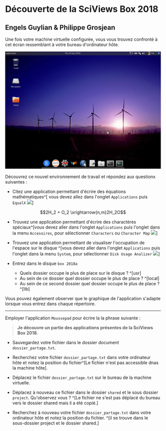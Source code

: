 # Découverte de la SciViews Box 2018
## Engels Guylian & Philippe Grosjean

Une fois votre machine virtuelle configurée, vous vous trouvez confronté à cet écran ressemblant à votre bureau d'ordinateur hôte. 

![](../images/desktop.png)

Découvrez ce nouvel environnement de travail et répondez aux questionx suivantes : 

- Citez une application permettant d'écrire des équations mathématiques^[ vous devez allez dans l'onglet `Applications` puis `EqualX` ![](../images/equalx.gif)]


$$2H_2 + O_2 \xrightarrow{n,m}2H_2O$$


- Trouvez une application permettant d'écrire des charactères spéciaux^[vous devez aller dans l'onglet `Applications` puis l'onglet dans la menu `Accesoires`, pour sélectionner `Characters` ou `Character Map` ![](../images/characters.gif)]


- Trouvez une application permettant de visualiser l'occupation de l'espace sur le disque ^[vous devez aller dans l'onglet `Applications` puis l'onglet dans la menu `System`, pour sélectionner `Disk Usage Analizer` ![](../images/disk.gif)]


- Entrez dans le disque `box 2018a`
    + Quels dossier occupe le plus de place sur le disque ? ^[usr]
    + Au sein de ce dossier quel dossier occupe le plus de place ? ^[local]
    + Au sein de ce second dossier quel dossier occupe le plus de place ? ^[lib] 

Vous pouvez également observer que le graphique de l'application s'adapte lorsque vous entrez dans chaque répertoire.

______


Employer l'application `Moussepad` pour écrire la la phrase suivante :

> **Je découvre un partie des applications présentes de la SciViews Box 2018.**

- Sauvegardez votre fichier dans le dossier document `dossier_partage.txt`.

- Recherchez votre fichier `dossier_partage.txt` dans votre ordinateur hôte et notez la position du fichier^[Le fichier n'est pas accessible dnas la machine hôte].

- Déplacez le fichier `dossier_partage.txt` sur le bureau de la machine virtuelle.

- Déplacez à nouveau ce fichier dans le dossier `shared` et le sous dossier `project`. Qu'observez vous ? ^[Le fichier ne s'est pas déplacé du bureau vers le dossier shared mais il a été copié.] 

- Recherchez à nouveau votre fichier `dossier_partage.txt` dans votre ordinateur hôte et notez la position du fichier. ^[il se trouve dans le sous-dossier project et le dossier shared.]

